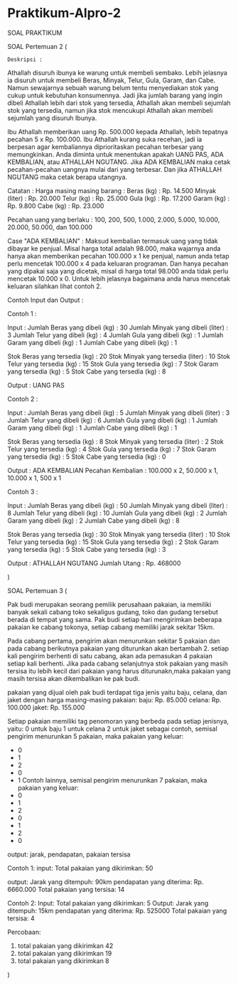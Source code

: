 # Praktikum-Alpro-2
SOAL PRAKTIKUM

SOAL Pertemuan 2 (

	Deskripsi :
Athallah disuruh ibunya ke warung untuk membeli sembako. Lebih jelasnya ia disuruh untuk membeli Beras, Minyak, Telur, Gula, Garam, dan Cabe.
Namun sewajarnya sebuah warung belum tentu menyediakan stok yang cukup untuk kebutuhan konsumennya. Jadi jika jumlah barang yang ingin dibeli Athallah lebih dari stok yang tersedia, Athallah akan membeli sejumlah stok yang tersedia, namun jika stok mencukupi Athallah akan membeli sejumlah yang disuruh Ibunya.

Ibu Athallah memberikan uang Rp. 500.000 kepada Athallah, lebih tepatnya pecahan 5 x Rp. 100.000. Ibu Athallah kurang suka recehan, jadi ia berpesan agar kembaliannya diprioritaskan pecahan terbesar yang memungkinkan. Anda diminta untuk menentukan apakah UANG PAS, ADA KEMBALIAN, atau ATHALLAH NGUTANG. Jika ADA KEMBALIAN maka cetak pecahan-pecahan uangnya mulai dari yang terbesar. Dan jika ATHALLAH NGUTANG maka cetak berapa utangnya. 

Catatan : 
Harga masing masing barang :
Beras   (kg)        : Rp. 14.500
Minyak  (liter)     : Rp. 20.000
Telur   (kg)        : Rp. 25.000
Gula    (kg)        : Rp. 17.200
Garam   (kg)        : Rp. 9.800
Cabe    (kg)        : Rp. 23.000

Pecahan uang yang berlaku : 100, 200, 500, 1.000, 2.000, 5.000, 10.000, 20.000, 50.000, dan 100.000

Case "ADA KEMBALIAN" :
Maksud kembalian termasuk uang yang tidak dibayar ke penjual. Misal harga total adalah 98.000, maka wajarnya anda hanya akan memberikan pecahan 100.000 x 1 ke penjual, namun anda tetap perlu mencetak 100.000 x 4 pada keluaran programan. Dan hanya pecahan yang dipakai saja yang dicetak, misal di harga total 98.000 anda tidak perlu mencetak 10.000 x 0. Untuk lebih jelasnya bagaimana anda harus mencetak keluaran silahkan lihat contoh 2.


Contoh Input dan Output : 

Contoh 1 :

Input :
Jumlah Beras yang dibeli (kg) : 30
Jumlah Minyak yang dibeli (liter) : 3
Jumlah Telur yang dibeli (kg) : 4
Jumlah Gula yang dibeli (kg) : 1
Jumlah Garam yang dibeli (kg) : 1
Jumlah Cabe yang dibeli (kg) : 1

Stok Beras yang tersedia (kg) : 20
Stok Minyak yang tersedia (liter) : 10
Stok Telur yang tersedia (kg) : 15
Stok Gula yang tersedia (kg) : 7
Stok Garam yang tersedia (kg) : 5
Stok Cabe yang tersedia (kg) : 8

Output :
UANG PAS


Contoh 2 :

Input :
Jumlah Beras yang dibeli (kg) : 5
Jumlah Minyak yang dibeli (liter) : 3
Jumlah Telur yang dibeli (kg) : 6
Jumlah Gula yang dibeli (kg) : 1
Jumlah Garam yang dibeli (kg) : 1
Jumlah Cabe yang dibeli (kg) : 1

Stok Beras yang tersedia (kg) : 8
Stok Minyak yang tersedia (liter) : 2
Stok Telur yang tersedia (kg) : 4
Stok Gula yang tersedia (kg) : 7
Stok Garam yang tersedia (kg) : 5
Stok Cabe yang tersedia (kg) : 0

Output :
ADA KEMBALIAN
Pecahan Kembalian : 100.000 x 2, 50.000 x 1, 10.000 x 1, 500 x 1


Contoh 3 :

Input :
Jumlah Beras yang dibeli (kg) : 50
Jumlah Minyak yang dibeli (liter) : 8
Jumlah Telur yang dibeli (kg) : 10
Jumlah Gula yang dibeli (kg) : 2
Jumlah Garam yang dibeli (kg) : 2
Jumlah Cabe yang dibeli (kg) : 8

Stok Beras yang tersedia (kg) : 30
Stok Minyak yang tersedia (liter) : 10
Stok Telur yang tersedia (kg) : 15
Stok Gula yang tersedia (kg) : 2
Stok Garam yang tersedia (kg) : 5
Stok Cabe yang tersedia (kg) : 3

Output :
ATHALLAH NGUTANG
Jumlah Utang : Rp. 468000




)

SOAL Pertemuan 3 (

Pak budi merupakan seorang pemilik perusahaan pakaian, ia memiliki banyak sekali cabang toko sekaligus gudang, toko dan gudang tersebut berada di tempat yang sama. Pak budi setiap hari mengirimkan beberapa pakaian ke cabang tokonya, setiap cabang memiliki jarak sekitar 15km.

Pada cabang pertama, pengirim akan menurunkan sekitar 5 pakaian dan pada cabang berikutnya pakaian yang diturunkan akan bertambah 2. setiap kali pengirim berhenti di satu cabang, akan ada pemasukan 4 pakaian setiap kali berhenti. Jika pada cabang selanjutnya stok pakaian yang masih tersisa itu lebih kecil dari pakaian yang harus diturunakn,maka pakaian yang masih tersisa akan dikembalikan ke pak budi.

pakaian yang dijual oleh pak budi terdapat tiga jenis yaitu baju, celana, dan jaket dengan harga masing-masing pakaian:
baju: Rp. 85.000
celana: Rp. 100.000
jaket: Rp. 155.000

Setiap pakaian memiliki tag penomoran yang berbeda pada setiap jenisnya, yaitu:
0 untuk baju
1 untuk celana
2 untuk jaket
sebagai contoh, semisal pengirim menurunkan 5 pakaian, maka pakaian yang keluar:
- 0
- 1
- 2
- 0
- 1
Contoh lainnya, semisal pengirim menurunkan 7 pakaian, maka pakaian yang keluar:
- 0
- 1
- 2 
- 0 
- 1
- 2
- 0


output: jarak, pendapatan, pakaian tersisa

Contoh 1:
input:
Total pakaian yang dikirimkan: 50

output:
Jarak yang ditempuh: 90km
pendapatan yang diterima: Rp. 6660.000
Total pakaian yang tersisa: 14

Contoh 2:
Input:
Total pakaian yang dikirimkan: 5
Output:
Jarak yang ditempuh: 15km
pendapatan yang diterima: Rp. 525000
Total pakaian yang tersisa: 4

Percobaan:
1. total pakaian yang dikirimkan 42
2. total pakaian yang dikirimkan 19
3. total pakaian yang dikirimkan 8

)
